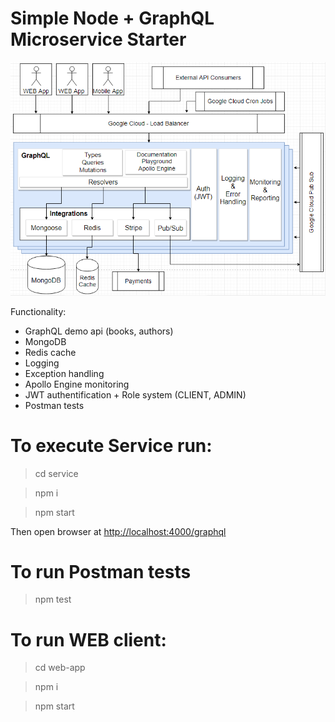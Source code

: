 # Simple Node + GraphQL Microservice Starter

![Architecture Diagram](https://github.com/MikhailSemichev/graphql-starter/blob/master/service/architecture.png)

Functionality:
* GraphQL demo api (books, authors)
* MongoDB
* Redis cache
* Logging
* Exception handling
* Apollo Engine monitoring
* JWT authentification + Role system (CLIENT, ADMIN)
* Postman tests

# To execute Service run:
> cd service

> npm i

> npm start

Then open browser at [http://localhost:4000/graphql](http://localhost:4000/graphql)

# To run Postman tests
> npm test

# To run WEB client:
> cd web-app

> npm i

> npm start
